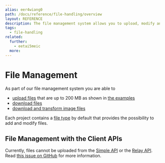 ```yaml
---
alias: eer4wiang0
path: /docs/reference/file-handling/overview
layout: REFERENCE
description: The file management system allows you to upload, modify and delete files with the GraphQL APIs. Files will be directly available in your backend.
tags:
  - file-handling
related:
  further:
    - eetai5meic
  more:
---
```


# File Management

As part of our file management system you are able to

* [upload files](!alias-xai9quoo0i) that are up to 200 MB as shown in [the examples](!alias-zaif4eing1)
* [download files](!alias-beim3teevi)
* [download and transform image files](!alias-atiede8ata)

Each project contains a [file type](!alias-uhieg2shio#file-type) by default that provides the possibility to add and modify files.

## File Management with the Client APIs

Currently, files cannot be uploaded from the [Simple API](!alias-heshoov3ai) or the [Relay API](!alias-aizoong9ah). Read [this issue on GitHub](https://github.com/apollographql/apollo/issues/65) for more information.
